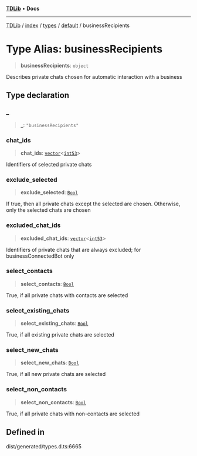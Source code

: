[**TDLib**](../../../../../../README.md) • **Docs**

***

[TDLib](../../../../../../modules.md) / [index](../../../../../README.md) / [types](../../../README.md) / [default](../README.md) / businessRecipients

# Type Alias: businessRecipients

> **businessRecipients**: `object`

Describes private chats chosen for automatic interaction with a business

## Type declaration

### \_

> **\_**: `"businessRecipients"`

### chat\_ids

> **chat\_ids**: [`vector`](vector.md)\<[`int53`](int53.md)\>

Identifiers of selected private chats

### exclude\_selected

> **exclude\_selected**: [`Bool`](Bool.md)

If true, then all private chats except the selected are chosen. Otherwise, only the selected chats are chosen

### excluded\_chat\_ids

> **excluded\_chat\_ids**: [`vector`](vector.md)\<[`int53`](int53.md)\>

Identifiers of private chats that are always excluded; for businessConnectedBot only

### select\_contacts

> **select\_contacts**: [`Bool`](Bool.md)

True, if all private chats with contacts are selected

### select\_existing\_chats

> **select\_existing\_chats**: [`Bool`](Bool.md)

True, if all existing private chats are selected

### select\_new\_chats

> **select\_new\_chats**: [`Bool`](Bool.md)

True, if all new private chats are selected

### select\_non\_contacts

> **select\_non\_contacts**: [`Bool`](Bool.md)

True, if all private chats with non-contacts are selected

## Defined in

dist/generated/types.d.ts:6665
